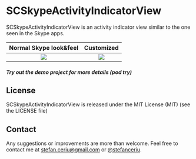 # SCSkypeActivityIndicatorView
SCSkypeActivityIndicatorView is an activity indicator view similar to the one seen in the Skype apps.

 Normal Skype look&feel |  Customized
:--------------------------:|:--------------------------:
![](https://drive.google.com/u/0/uc?id=1UrhTnKE3DHOoLtdbOjC7DUaEjiFQyGwO&export=download) | ![](https://drive.google.com/u/0/uc?id=170x44-U_hbQxdMCa9yK3oJLf0TEhcvu9&export=download)

##### Try out the demo project for more details (pod try)

## License
SCSkypeActivityIndicatorView is released under the MIT License (MIT) (see the LICENSE file)

## Contact
Any suggestions or improvements are more than welcome.
Feel free to contact me at [stefan.ceriu@gmail.com](mailto:stefan.ceriu@gmail.com) or [@stefanceriu](https://twitter.com/stefanceriu).
